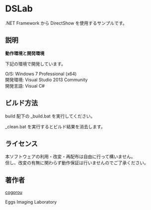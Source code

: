 DSLab
===

.NET Framework から DirectShow を使用するサンプルです。


## 説明

**動作環境と開発環境**

下記の環境で開発しています。  

O/S: Windows 7 Professional (x64)  
開発環境: Visual Studio 2013 Community  
開発言語: Visual C#  


## ビルド方法

build 配下の \_build.bat を実行してください。  

\_clean.bat を実行するとビルド結果を消去します。  


## ライセンス

本ソフトウェアの利用・改変・再配布は自由に行って構いません。  
但し、改変の有無に関わらず動作保証は行いませんのでご了承ください。  


## 著作者

[cogorou](https://github.com/cogorou)

Eggs Imaging Laboratory
